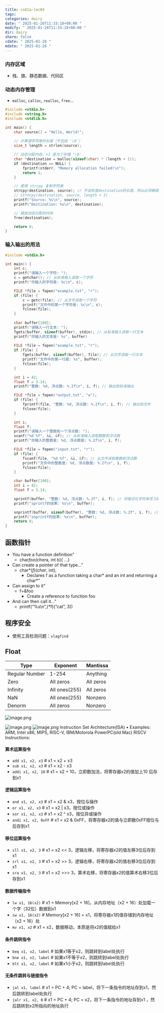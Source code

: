 ```yaml
---
title: cs61a-lec04
tags: 
categories: dairy
date: " 2025-01-26T11:33:18+08:00 "
modify: " 2025-01-26T11:33:18+08:00 "
dir: dairy
share: false
cdate: " 2025-01-26 "
mdate: " 2025-01-26 "
---
```


### 内存区域

- 栈、旗、静态数据、代码区

### 动态内存管理

- `malloc`, `calloc`, `realloc`, `free`...

```c
#include <stdio.h>
#include <string.h>
#include <stdlib.h>

int main() {
    char source[] = "Hello, World!";
    
    // 计算源字符串的长度（不包括 '\0'）
    size_t length = strlen(source);

    // 动态分配内存，+1 是为了存储 '\0'
    char *destination = malloc(sizeof(char) * (length + 1));
    if (destination == NULL) {
        fprintf(stderr, "Memory allocation failed!\n");
        return 1;
    }

    // 使用 strcpy 复制字符串
    strcpy(destination, source); // 不会检查destination的长度，所以必须确保有足够的长度
    // strncpy(destination, source, length + 1) 
    printf("Source: %s\n", source);
    printf("Destination: %s\n", destination);

    // 释放动态分配的内存
    free(destination);

    return 0;
}
```

### 输入输出的用法

```c
#include <stdio.h>

int main() {
    int c;
    printf("请输入一个字符: ");
    c = getchar(); // 从标准输入读取一个字符
    printf("你输入的字符是: %c\n", c);

    FILE *file = fopen("example.txt", "r");
    if (file) {
        c = getc(file); // 从文件读取一个字符
        printf("文件中的第一个字符是: %c\n", c);
        fclose(file);
    }
	
	char buffer[100];
    printf("请输入一行文本: ");
    fgets(buffer, sizeof(buffer), stdin); // 从标准输入读取一行文本
    printf("你输入的文本是: %s", buffer)
    
    FILE *file = fopen("example.txt", "r");
    if (file) {
        fgets(buffer, sizeof(buffer), file); // 从文件读取一行文本
        printf("文件中的第一行是: %s", buffer);
        fclose(file);
    }

	int i = 42;
    float f = 3.14;
    printf("整数: %d, 浮点数: %.2f\n", i, f); // 输出到标准输出

    FILE *file = fopen("output.txt", "w");
    if (file) {
        fprintf(file, "整数: %d, 浮点数: %.2f\n", i, f); // 输出到文件
        fclose(file);
    }

    int i;
    float f;
    printf("请输入一个整数和一个浮点数: ");
    scanf("%d %f", &i, &f); // 从标准输入读取整数和浮点数
    printf("你输入的整数是: %d, 浮点数是: %.2f\n", i, f);

    FILE *file = fopen("input.txt", "r");
    if (file) {
        fscanf(file, "%d %f", &i, &f); // 从文件读取整数和浮点数
        printf("文件中的整数是: %d, 浮点数是: %.2f\n", i, f);
        fclose(file);
    }

    char buffer[100];
    int i = 42;
    float f = 3.14;

    sprintf(buffer, "整数: %d, 浮点数: %.2f", i, f); // 将格式化字符串写入buffer
    printf("sprintf的结果: %s\n", buffer);

    snprintf(buffer, sizeof(buffer), "整数: %d, 浮点数: %.2f", i, f); // 安全地写入buffer
    printf("snprintf的结果: %s\n", buffer);
    return 0;
}
```

## 函数指针

- You have a function definition"
	- char*foo(char*a, int b){ …}
- Can create a pointer of that type…"
	- char*(*f)(char*, int);
		- Declares f as a function taking a char* and an int and returning a char*"
- Can assign to it"
	- f=&foo
		- Create a reference to function foo
- And can then call it..."
	- printf(“%s\n”,(*f)(“cat”, 3))

## 程序安全

- 使用工具检测问题：`vlagfind`

## Float

| Type|Exponent|Mantissa|
| ---|---|---|
| Regular Number|1-254|Anything|
| Zero|All zeros|All zeros|
| Infinity|All ones(255)|All zeros|
| NaN|All ones(255)|Nonzero|
| Denorm|All zeros|Nonzero|
![image.png](https://raw.githubusercontent.com/Tendourisu/images/master/202501292309113.png)

![image.png](https://raw.githubusercontent.com/Tendourisu/images/master/202501292309457.png)
![image.png](https://raw.githubusercontent.com/Tendourisu/images/master/202501292309207.png)
Instruction Set Architecture(ISA)
• Examples: ARM, Intel x86, MIPS, RISC-V, IBM/Motorola PowerPC(old Mac)
RISCV Instructions:
#### 算术运算指令

- `add x1, x2, x3` # x1 = x2 + x3
- `sub x1, x2, x3` # x1 = x2 - x3
- `addi x1, x2, 10` # x1 = x2 + 10，立即数加法，将寄存器x2的值加上10 后存到x1

#### 逻辑运算指令

- `and x1, x2, x3` # x1 = x2 & x3，按位与操作
- `or x1, x2, x3` # x1 = x2 | x3，按位或操作
- `xor x1, x2, x3` # x1 = x2 ^ x3，按位异或操作
- `andi x1, x2, 0xFF` # x1 = x2 & 0xFF，将寄存器x2的值与立即数0xFF按位与后存到x1

#### 移位运算指令

- `sll x1, x2, 3` # x1 = x2 << 3，逻辑左移，将寄存器x2的值左移3位后存到x1
- `srl x1, x2, 3` # x1 = x2 >> 3，逻辑右移，将寄存器x2的值右移3位后存到x1
- `sra x1, x2, 3` # x1 = x2 >>> 3，算术右移，将寄存器x2的值算术右移3位后存到x1

#### 数据传输指令

- `lw x1, 16(x2)` # x1 = Memory[x2 + 16]，从内存地址（x2 + 16）处加载一个字（32位）数据到x1
- `sw x1, 16(x2)` # Memory[x2 + 16] = x1，将寄存器x1的值存储到内存地址（x2 + 16）处
- `mv x1, x2` # x1 = x2，数据移动，本质是将x2的值赋给x1

#### 条件跳转指令

- `beq x1, x2, label` # 如果x1等于x2，则跳转到label处执行
- `bne x1, x2, label` # 如果x1不等于x2，则跳转到label处执行
- `blt x1, x2, label` # 如果x1小于x2，则跳转到label处执行

#### 无条件跳转与链接指令

- `jal x1, label` # x1 = PC + 4; PC = label，将下一条指令的地址存到x1，然后跳转到label处执行
- `jalr x1, x2, 0` # x1 = PC + 4; PC = x2，将下一条指令的地址存到x1 ，然后跳转到x2所指向的地址执行

